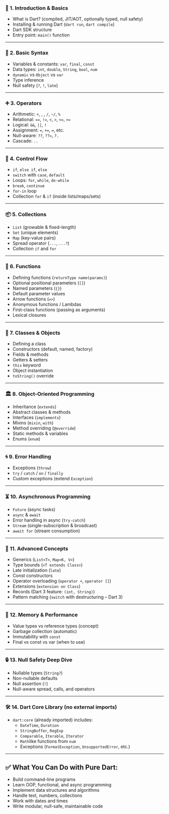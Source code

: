 ### 🔰 1. **Introduction & Basics**

- What is Dart? (compiled, JIT/AOT, optionally typed, null safety)
- Installing & running Dart (`dart run`, `dart compile`)
- Dart SDK structure
- Entry point: `main()` function

---

### 📝 2. **Basic Syntax**

- Variables & constants: `var`, `final`, `const`
- Data types: `int`, `double`, `String`, `bool`, `num`
- `dynamic` vs `Object` vs `var`
- Type inference
- Null safety (`?`, `!`, `late`)

---

### ➕ 3. **Operators**

- Arithmetic: `+`, , , `/`, `~/`, `%`
- Relational: `==`, `!=`, `<`, `>`, `<=`, `>=`
- Logical: `&&`, `||`, `!`
- Assignment: `=`, `+=`, `=`, etc.
- Null-aware: `??`, `??=`, `?.`
- Cascade: `..`

---

### 🔀 4. **Control Flow**

- `if`, `else if`, `else`
- `switch` with `case`, `default`
- Loops: `for`, `while`, `do-while`
- `break`, `continue`
- `for-in` loop
- Collection `for` & `if` (inside lists/maps/sets)

---

### 📦 5. **Collections**

- `List` (growable & fixed-length)
- `Set` (unique elements)
- `Map` (key-value pairs)
- Spread operator (`...`, `...?`)
- Collection `if` and `for`

---

### 🔧 6. **Functions**

- Defining functions (`returnType name(params)`)
- Optional positional parameters (`[]`)
- Named parameters (`{}`)
- Default parameter values
- Arrow functions (`=>`)
- Anonymous functions / Lambdas
- First-class functions (passing as arguments)
- Lexical closures

---

### 🧩 7. **Classes & Objects**

- Defining a class
- Constructors (default, named, factory)
- Fields & methods
- Getters & setters
- `this` keyword
- Object instantiation
- `toString()` override

---

### 🏛️ 8. **Object-Oriented Programming**

- Inheritance (`extends`)
- Abstract classes & methods
- Interfaces (`implements`)
- Mixins (`mixin`, `with`)
- Method overriding (`@override`)
- Static methods & variables
- Enums (`enum`)

---

### 🌀 9. **Error Handling**

- Exceptions (`throw`)
- `try` / `catch` / `on` / `finally`
- Custom exceptions (extend `Exception`)

---

### ⏳ 10. **Asynchronous Programming**

- `Future` (async tasks)
- `async` & `await`
- Error handling in async (`try-catch`)
- `Stream` (single-subscription & broadcast)
- `await for` (stream consumption)

---

### 🧠 11. **Advanced Concepts**

- Generics (`List<T>`, `Map<K, V>`)
- Type bounds (`<T extends Class>`)
- Late initialization (`late`)
- Const constructors
- Operator overloading (`operator +`, `operator []`)
- Extensions (`extension on Class`)
- Records (Dart 3 feature: `(int, String)`)
- Pattern matching (`switch` with destructuring – Dart 3)

---

### 📂 12. **Memory & Performance**

- Value types vs reference types (concept)
- Garbage collection (automatic)
- Immutability with `const`
- Final vs const vs var (when to use)

---

### 🔒 13. **Null Safety Deep Dive**

- Nullable types (`String?`)
- Non-nullable defaults
- Null assertion (`!`)
- Null-aware spread, calls, and operators

---

### 🛠️ 14. **Dart Core Library (no external imports)**

- `dart:core` (already imported) includes:
    - `DateTime`, `Duration`
    - `StringBuffer`, `RegExp`
    - `Comparable`, `Iterable`, `Iterator`
    - `Math`like functions from `num`
    - Exceptions (`FormatException`, `UnsupportedError`, etc.)

---

## ✅ What You Can Do with Pure Dart:

- Build command-line programs
- Learn OOP, functional, and async programming
- Implement data structures and algorithms
- Handle text, numbers, collections
- Work with dates and times
- Write modular, null-safe, maintainable code
